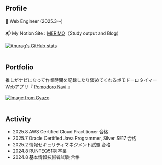 ## Profile
🔰 Web Engineer (2025.3〜)<br><br>
📬️ My Notion Site : [MERIMO](https://glaze-collar-754.notion.site/MERIMO-fa830be66bde4f0989c50dcfa7872f10)（Study output and Blog）<br><br>
[![Anurag's GitHub stats](https://github-readme-stats.vercel.app/api?username=finn-raft)](https://github.com/anuraghazra/github-readme-stats)<br><br>

## Portfolio
推しがナビになって作業時間を記録したり褒めてくれるポモドーロタイマーWebアプリ『 [Pomodoro Navi](https://pomodoro-navi.com) 』<br><br>
[![Image from Gyazo](https://i.gyazo.com/4950a4515c407c7528adb57dc8f81170.png)](https://gyazo.com/4950a4515c407c7528adb57dc8f81170)<br><br>

## Activity
- 2025.8 AWS Certified Cloud Practitioner 合格
- 2025.7 Oracle Certified Java Programmer, Silver SE17 合格
- 2025.2 情報セキュリティマネジメント試験 合格<br>
- 2024.8 RUNTEQ51期 卒業<br>
- 2024.8 基本情報技術者試験 合格<br>
